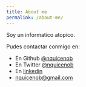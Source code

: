 ```yaml
---
title: About me
permalink: /about-me/
---
```


<p class="lead">
Soy un informatico atopico.
</p>

Pudes contactar conmigo en:

* En Github [@nquicenob](https://github.com/nquicenob)</li> 
* En Twitter [@nquicenob](https://twitter.com/nquicenob)</li> 
* En [linkedin](https://es.linkedin.com/in/nquiceno)</li> 
* [nquicenob@gmail.com](mailto:nquicenob@gmail.com)</li> 	
